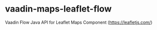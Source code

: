 # vaadin-maps-leaflet-flow
Vaadin Flow Java API for Leaflet Maps Component (https://leafletjs.com/)
